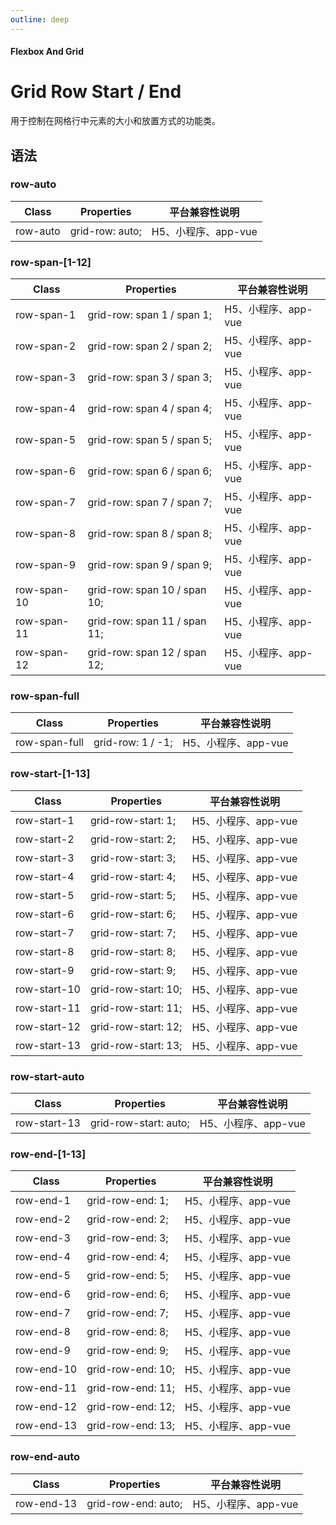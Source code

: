 ```yaml
---
outline: deep
---
```


#### <span class="text-lg text-gray-500 font-normal">Flexbox And Grid</span>

<div class="w-screen"></div>

# Grid Row Start / End
<space />
<a-typography-text>
    用于控制在网格行中元素的大小和放置方式的功能类。
</a-typography-text>

<CssPrefix />

## 语法
### row-auto
| Class | Properties | 平台兼容性说明
| --- | --- | ---
| <a-link status="success">row-auto</a-link> | <a-link>grid-row: auto;</a-link> | H5、小程序、app-vue

### row-span-[1-12]
| Class | Properties | 平台兼容性说明
| --- | --- | ---
| <a-link status="success">row-span-1</a-link> | <a-link>grid-row: span 1 / span 1;</a-link> | H5、小程序、app-vue
| <a-link status="success">row-span-2</a-link> | <a-link>grid-row: span 2 / span 2;</a-link> | H5、小程序、app-vue
| <a-link status="success">row-span-3</a-link> | <a-link>grid-row: span 3 / span 3;</a-link> | H5、小程序、app-vue
| <a-link status="success">row-span-4</a-link> | <a-link>grid-row: span 4 / span 4;</a-link> | H5、小程序、app-vue
| <a-link status="success">row-span-5</a-link> | <a-link>grid-row: span 5 / span 5;</a-link> | H5、小程序、app-vue
| <a-link status="success">row-span-6</a-link> | <a-link>grid-row: span 6 / span 6;</a-link> | H5、小程序、app-vue
| <a-link status="success">row-span-7</a-link> | <a-link>grid-row: span 7 / span 7;</a-link> | H5、小程序、app-vue
| <a-link status="success">row-span-8</a-link> | <a-link>grid-row: span 8 / span 8;</a-link> | H5、小程序、app-vue
| <a-link status="success">row-span-9</a-link> | <a-link>grid-row: span 9 / span 9;</a-link> | H5、小程序、app-vue
| <a-link status="success">row-span-10</a-link> | <a-link>grid-row: span 10 / span 10;</a-link> | H5、小程序、app-vue
| <a-link status="success">row-span-11</a-link> | <a-link>grid-row: span 11 / span 11;</a-link> | H5、小程序、app-vue
| <a-link status="success">row-span-12</a-link> | <a-link>grid-row: span 12 / span 12;</a-link> | H5、小程序、app-vue

### row-span-full
| Class | Properties | 平台兼容性说明
| --- | --- | ---
| <a-link status="success">row-span-full</a-link> | <a-link>grid-row: 1 / -1;</a-link> | H5、小程序、app-vue

### row-start-[1-13]
| Class | Properties | 平台兼容性说明
| --- | --- | ---
| <a-link status="success">row-start-1</a-link> | <a-link>grid-row-start: 1;</a-link> | H5、小程序、app-vue
| <a-link status="success">row-start-2</a-link> | <a-link>grid-row-start: 2;</a-link> | H5、小程序、app-vue
| <a-link status="success">row-start-3</a-link> | <a-link>grid-row-start: 3;</a-link> | H5、小程序、app-vue
| <a-link status="success">row-start-4</a-link> | <a-link>grid-row-start: 4;</a-link> | H5、小程序、app-vue
| <a-link status="success">row-start-5</a-link> | <a-link>grid-row-start: 5;</a-link> | H5、小程序、app-vue
| <a-link status="success">row-start-6</a-link> | <a-link>grid-row-start: 6;</a-link> | H5、小程序、app-vue
| <a-link status="success">row-start-7</a-link> | <a-link>grid-row-start: 7;</a-link> | H5、小程序、app-vue
| <a-link status="success">row-start-8</a-link> | <a-link>grid-row-start: 8;</a-link> | H5、小程序、app-vue
| <a-link status="success">row-start-9</a-link> | <a-link>grid-row-start: 9;</a-link> | H5、小程序、app-vue
| <a-link status="success">row-start-10</a-link> | <a-link>grid-row-start: 10;</a-link> | H5、小程序、app-vue
| <a-link status="success">row-start-11</a-link> | <a-link>grid-row-start: 11;</a-link> | H5、小程序、app-vue
| <a-link status="success">row-start-12</a-link> | <a-link>grid-row-start: 12;</a-link> | H5、小程序、app-vue
| <a-link status="success">row-start-13</a-link> | <a-link>grid-row-start: 13;</a-link> | H5、小程序、app-vue

### row-start-auto
| Class | Properties | 平台兼容性说明
| --- | --- | ---
| <a-link status="success">row-start-13</a-link> | <a-link>grid-row-start: auto;</a-link> | H5、小程序、app-vue

### row-end-[1-13]
| Class | Properties | 平台兼容性说明
| --- | --- | ---
| <a-link status="success">row-end-1</a-link> | <a-link>grid-row-end: 1;</a-link> | H5、小程序、app-vue
| <a-link status="success">row-end-2</a-link> | <a-link>grid-row-end: 2;</a-link> | H5、小程序、app-vue
| <a-link status="success">row-end-3</a-link> | <a-link>grid-row-end: 3;</a-link> | H5、小程序、app-vue
| <a-link status="success">row-end-4</a-link> | <a-link>grid-row-end: 4;</a-link> | H5、小程序、app-vue
| <a-link status="success">row-end-5</a-link> | <a-link>grid-row-end: 5;</a-link> | H5、小程序、app-vue
| <a-link status="success">row-end-6</a-link> | <a-link>grid-row-end: 6;</a-link> | H5、小程序、app-vue
| <a-link status="success">row-end-7</a-link> | <a-link>grid-row-end: 7;</a-link> | H5、小程序、app-vue
| <a-link status="success">row-end-8</a-link> | <a-link>grid-row-end: 8;</a-link> | H5、小程序、app-vue
| <a-link status="success">row-end-9</a-link> | <a-link>grid-row-end: 9;</a-link> | H5、小程序、app-vue
| <a-link status="success">row-end-10</a-link> | <a-link>grid-row-end: 10;</a-link> | H5、小程序、app-vue
| <a-link status="success">row-end-11</a-link> | <a-link>grid-row-end: 11;</a-link> | H5、小程序、app-vue
| <a-link status="success">row-end-12</a-link> | <a-link>grid-row-end: 12;</a-link> | H5、小程序、app-vue
| <a-link status="success">row-end-13</a-link> | <a-link>grid-row-end: 13;</a-link> | H5、小程序、app-vue

### row-end-auto
| Class | Properties | 平台兼容性说明
| --- | --- | ---
| <a-link status="success">row-end-13</a-link> | <a-link>grid-row-end: auto;</a-link> | H5、小程序、app-vue
